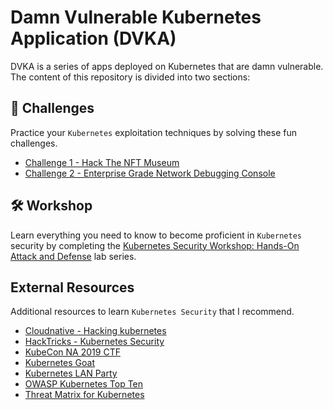 # Damn Vulnerable Kubernetes Application (DVKA)

DVKA is a series of apps deployed on Kubernetes that are damn vulnerable. The content of this repository is divided into two sections:

## 🚀 Challenges

Practice your `Kubernetes` exploitation techniques by solving these fun challenges.

- [Challenge 1 - Hack The NFT Museum](./challenge-1/README.md)
- [Challenge 2 - Enterprise Grade Network Debugging Console](./challenge-2/README.md)

## 🛠️ Workshop

Learn everything you need to know to become proficient in `Kubernetes` security by completing the [Kubernetes Security Workshop: Hands-On Attack and Defense](./workshop/README.md) lab series.

## External Resources

Additional resources to learn `Kubernetes Security` that I recommend.

- [Cloudnative - Hacking kubernetes](https://github.com/cloudnative-security/hacking-kubernetes)
- [HackTricks - Kubernetes Security](https://cloud.hacktricks.xyz/pentesting-cloud/kubernetes-security)
- [KubeCon NA 2019 CTF](https://securekubernetes.com/)
- [Kubernetes Goat](https://github.com/madhuakula/kubernetes-goat)
- [Kubernetes LAN Party](https://www.k8slanparty.com/)
- [OWASP Kubernetes Top Ten](https://owasp.org/www-project-kubernetes-top-ten/)
- [Threat Matrix for Kubernetes](https://microsoft.github.io/Threat-Matrix-for-Kubernetes/)
